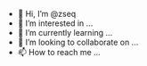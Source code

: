- 👋 Hi, I’m @zseq
- 👀 I’m interested in ...
- 🌱 I’m currently learning ...
- 💞️ I’m looking to collaborate on ...
- 📫 How to reach me ...

<!---
zseq/zseq is a ✨ special ✨ repository because its `README.md` (this file) appears on your GitHub profile.
You can click the Preview link to take a look at your changes.
--->
